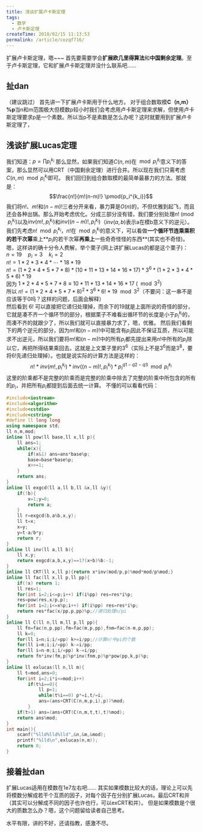 ```yaml
---
title: 浅谈扩展卢卡斯定理
tags:
  - 数学
  - 卢卡斯定理
createTime: 2018/02/15 11:13:53
permalink: /article/cozqf716/
---
```

扩展卢卡斯定理，嗯~~~
首先要需要学会**扩展欧几里得算法**和**中国剩余定理**。至于卢卡斯定理，它和扩展卢卡斯定理并没什么联系吧……

## 扯dan

（建议跳过）
首先讲一下扩展卢卡斯用于什么地方。
对于组合数取模**C（n,m）%p**当n和m范围极大但模数p较小时我们会考虑用卢卡斯定理来求解，但使用卢卡斯定理要求p是一个素数。所以当p不是素数是怎么办呢？这时就要用到扩展卢卡斯定理了，
## 浅谈扩展Lucas定理
我们知道：$p=\prod p_i^{k_i}$ 那么显然，如果我们知道$C(n,m)$在$\mod p_i^{k_i}$意义下的答案，那么显然可以用CRT（中国剩余定理）进行合并。所以现在我们只需考虑$C(n,m) \mod p_i^{k_i}$即可。
我们回归到组合数取模的最简单最暴力的方法。那就是：
$$\frac{n!}{m!(n-m)!} \pmod{p_i^{k_i}}$$
我们将$n!$、$m!$和$(n-m)!$三者分开来看，暴力算是$O(n)$的，不但优雅到起飞，而且还会各种出锅。那么开始考虑优化。分成三部分没有错，我们要分别处理$n!\pmod{p_i^{k_i}}$以及$inv(m!, p_i^{k_i})$和$inv((n-m)!, p_i^{k_i})$（$inv(a,b)$表示a在模b意义下的逆元）。  
我们先考虑$n! \mod p_i^{k_i}$，$n!$在$\mod p_i^{k_i}$的意义下，可以看做**一个循环节连乘乘积的若干次幂**乘上**$p_i$的若干次幂**再乘上**一些奇奇怪怪的东西**(其实也不奇怪)。嗯，这样讲的确十分令人费解，举个栗子(网上讲扩展Lucas的都是这个栗子)：  
$n=19 \quad p_i=3 \quad k_i=2$  
$n!=1*2*3*4*\cdots*18*19$  
$n!=(1*2*4*5*7*8)*(10*11*13*14*16*17)*3^6*(1*2*3*4*5*6)*19$  
因为 $1*2*4*5*7*8 \equiv 10*11*13*14*16*17 \ (\mod 3^2)$  
所以 $n!=(1*2*4*5*7*8)^2*3^6*6!*19 \mod 3^2$（不要问：这一串不是应该等于0吗？这样的问题，后面会解释）  
然后看到 $6!$ 可以直接把它递归处理掉，而余下的19就是上面所说的奇怪的部分，它就是凑不齐一个循环节的部分，根据栗子不难看出循环节的长度是小于$p_i^{k_i}$的，而凑不齐的就跟少了，所以我们就可以直接暴力求了，嗯，优雅。
然后我们看剩下的两个逆元的部分，因为$m!$和$(n-m)!$中可能含有$p_i$因此不保证互质，所以可能求不出逆元，所以我们要将$m!$和$(n-m)!$中的所有$p_i$都先提出来用$n!$中所有的$p_i$除以它，再把所得结果乘回去。这就是上文栗子里的$3^6$（实际上不是$3^6$而是$3^8$，要将$6!$先递归处理掉）。也就是说实际的计算方法是这样的：
$$n!*inv(m!,p_i^{k_i})*inv((n-m)!,p_i^{k_i})*p_i^{q1-q2-q3} \mod p_i^{k_i}$$
这里的阶乘都不是完整的阶乘而是完整的阶乘中除去了完整的阶乘中所包含的所有的$p_i$，并把所有$p_i$都提到后面去统一计算。
不懂的可以看看代码：

```C++
#include<iostream>
#include<algorithm>
#include<cstdio>
#include<cstring>
#define ll long long
using namespace std;
ll n,m,mod;
inline ll pow(ll base,ll x,ll p){
	ll ans=1;
	while(x){
		if(x&1) ans=ans*base%p;
		base=base*base%p;
		x>>=1;
	}
	return ans;
}
inline ll exgcd(ll a,ll b,ll &x,ll &y){
	if(!b){
		x=1;y=0;
		return a;
	}
	ll r=exgcd(b,a%b,x,y);
	ll t=x;
	x=y;
	y=t-a/b*y;
	return r;
}
inline ll inv(ll a,ll b){
	ll x,y;
	return exgcd(a,b,x,y)==1?(x+b)%b:-1;
}
inline ll CRT(ll x,ll p){return x*inv(mod/p,p)%mod*mod/p%mod;}
inline ll fac(ll x,ll p,ll pp){
	if(!x) return 1;
	ll res=1;
	for(int i=2;i<=p;i++) if(i%pp) res=res*i%p;
	res=pow(res,x/p,p);
	for(int i=2;i<=x%p;i++) if(i%pp) res=res*i%p;
	return res*fac(x/pp,p,pp)%p;//递归处理n/pi
}
inline ll C(ll n,ll m,ll p,ll pp){
	ll fn=fac(n,p,pp),fm=fac(m,p,pp),fnm=fac(n-m,p,pp);
	ll k=0;
	for(ll i=n;i;i/=pp) k+=i/pp;//计算n!中pi的个数
	for(ll i=m;i;i/=pp) k-=i/pp;
	for(ll i=n-m;i;i/=pp) k-=i/pp;
	return fn*inv(fm,p)%p*inv(fnm,p)%p*pow(pp,k,p)%p;
}
inline ll exlucas(ll n,ll m){
	ll t=mod,ans=0;
	for(int i=2;i*i<=mod;i++)
		if(t%i==0){
			ll p=1;
			while(t%i==0) p*=i,t/=i;
			ans=(ans+CRT(C(n,m,p,i),p))%mod;
		}
	if(t>1) ans=(ans+CRT(C(n,m,t,t),t)%mod);
	return ans%mod;
}
int main(){
	scanf("%lld%lld%lld",&n,&m,&mod);
	printf("%lld\n",exlucas(n,m));
	return 0;
}
```
## 接着扯dan
扩展Lucas适用在模数在1e7左右吧……
其实如果模数比较大的话，理论上可以先将模数分解成若干个互质的因子，对每个因子在分别扩展Lucas，最后CRT和并（其实可以分解成不同的因子也许也行，可以exCRT和并）。
但是如果模数是个很大的质数怎么办？嗯，这个问题留给读者自己思考。



水平有限，讲的不好，还请指教，感激不尽。
